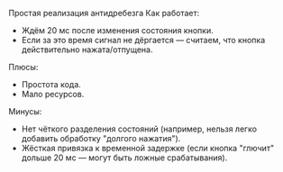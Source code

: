 Простая реализация антидребезга
Как работает:
- Ждём 20 мс после изменения состояния кнопки.
- Если за это время сигнал не дёргается — считаем, что кнопка действительно нажата/отпущена.

Плюсы:
- Простота кода.
- Мало ресурсов.

Минусы:
- Нет чёткого разделения состояний (например, нельзя легко добавить обработку "долгого нажатия").
- Жёсткая привязка к временной задержке (если кнопка "глючит" дольше 20 мс — могут быть ложные срабатывания).